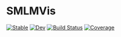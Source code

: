 # SMLMVis

[![Stable](https://img.shields.io/badge/docs-stable-blue.svg)](https://JuliaSMLM.github.io/SMLMVis.jl/stable/)
[![Dev](https://img.shields.io/badge/docs-dev-blue.svg)](https://JuliaSMLM.github.io/SMLMVis.jl/dev/)
[![Build Status](https://github.com/JuliaSMLM/SMLMVis.jl/actions/workflows/CI.yml/badge.svg?branch=main)](https://github.com/JuliaSMLM/SMLMVis.jl/actions/workflows/CI.yml?query=branch%3Amain)
[![Coverage](https://codecov.io/gh/JuliaSMLM/SMLMVis.jl/branch/main/graph/badge.svg)](https://codecov.io/gh/JuliaSMLM/SMLMVis.jl)
